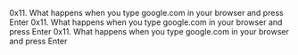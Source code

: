 0x11. What happens when you type google.com in your browser and press Enter
0x11. What happens when you type google.com in your browser and press Enter
0x11. What happens when you type google.com in your browser and press Enter
